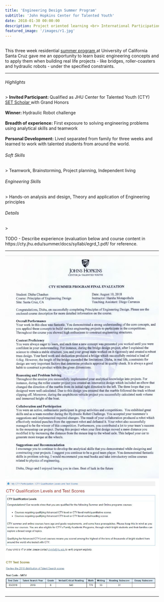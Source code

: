 ```yaml
---
title: 'Engineering Design Summer Program'
subtitle: 'John Hopkins Center for Talented Youth'
date: 2018-01-30 00:00:00
description: Project oriented learning <br> International Participation <br> Residential Summer Program at UC Santa Cruz
featured_image: '/images/r1.jpg'
---
```


<br>
This three week residential <a href="https://cty.jhu.edu/summer/docs/syllabi/egrd_1.pdf/"> summer program </a> at University of California Santa Cruz gave me an opportunity to learn basic engineering concepts and to apply them when building real life projects - like bridges, roller-coasters and hydraulic robots - under the specified constraints. 
<hr>
  
<h6> Highlights </h6>
> <b> Invited Participant: </b>Qualified as JHU Center for Talented Youth (CTY)<a href="https://cty.jhu.edu/set/"> SET Scholar  </a> with Grand Honors <br><br> <b> Winner: </b> Hydraulic Robot challenge <br><br> <b>Breadth of experience:</b> First exposure to solving engineering problems using analytical skills and teamwork <br><br> <b>Personal Development:</b> Lived separated from family for three weeks and learned to work with talented students from around the world. 

<h6> Soft Skills </h6>
> Teamwork, Brainstorming, Project planning, Independent living

<h6> Engineering Skills </h6>
> Hands-on analysis and design, Theory and application of Engineering principles


<h6> Details </h6>
> 
<br><br> 
TODO - Describe experience (evaluation below and course content in https://cty.jhu.edu/summer/docs/syllabi/egrd_1.pdf/ for reference.

---


<div class="gallery" data-columns="2">
	<img src="/images/cty.JPG">
	<img src="/images/cty-qual.JPG">
</div>


---



